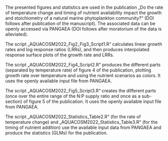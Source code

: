The presented figures and statistics are used in the publication „Do the rate of temperature change and timing of nutrient availability impact the growth and stoichiometry of a natural marine phytoplankton community?“ (DOI follows after publication of the manuscript). The associated data can be openly accessed via PANGAEA (DOI follows after moratorium of the data is alleviated). 

The script „AQUACOSM2022_Fig2_Fig3_Script1.R“ calculates linear growth rates and log response ratios (LRRs), and then produces interpolated response surface plots of the growth rate and LRRs. 

The script „AQUACOSM2022_Fig4_Script2.R“ produces the different parts (separated by temperature rate) of figure 4 of the publication, plotting growth rate over temperature and using the nutrient scenarios as colors. It uses the openly available input file from PANGAEA.

The script „AQUACOSM2022_Fig5_Script3.R“ creates the different parts (once over the entire range of the N:P supply ratio and once as a sub-section) of figure 5 of the publication. It uses the openly available input file from PANGAEA.

The script „AQUACOSM2022_Statistics_Table2.R“ (for the rate of temperature change) and „AQUACOSM2022_Statistics_Table3.R“ (for the timing of nutrient addition) use the available input data from PANGAEA and produce the statistics (GLMs) for the publication.
